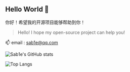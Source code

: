 ## Hello World 👋
你好！希望我的开源项目能够帮助到你！

> Hello! I hope my open-source project can help you!

📫 email : sab1e@qq.com

![Sab1e's GitHub stats](https://github-readme-stats.vercel.app/api?username=Sab1e-GitHub&show_icons=true&theme=tokyonight)

![Top Langs](https://github-readme-stats.vercel.app/api/top-langs/?username=Sab1e-GitHub&show_icons=true&theme=tokyonight)
